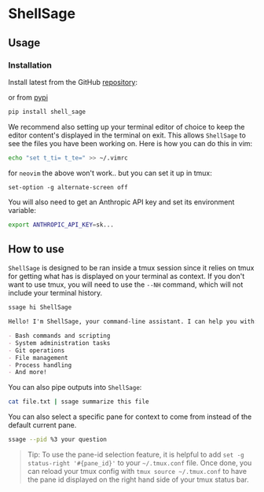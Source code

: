 # ShellSage

## Usage

### Installation

Install latest from the GitHub
[repository](https://github.com/AnswerDotAI/shell_sage):

or from [pypi](https://pypi.org/project/shell_sage/)

```sh
pip install shell_sage
```

We recommend also setting up your terminal editor of choice to keep the editor content's displayed in the terminal on exit. This allows `ShellSage` to see the files you have been working on. Here is how you can do this in vim:

```sh
echo "set t_ti= t_te=" >> ~/.vimrc
```

for `neovim` the above won't work.. but you can set it up in tmux:

```
set-option -g alternate-screen off
```

You will also need to get an Anthropic API key and set its environment variable:

```sh
export ANTHROPIC_API_KEY=sk...
```

## How to use

`ShellSage` is designed to be ran inside a tmux session since it relies on tmux for getting what has is displayed on your terminal as context. If you don't want to use tmux, you will need to use the `--NH` command, which will not include your terminal history.

```sh
ssage hi ShellSage
```

```markdown
Hello! I'm ShellSage, your command-line assistant. I can help you with:

- Bash commands and scripting
- System administration tasks
- Git operations
- File management
- Process handling
- And more!
```

You can also pipe outputs into `ShellSage`:

```sh
cat file.txt | ssage summarize this file
```

You can also select a specific pane for context to come from instead of the default current pane.

```sh
ssage --pid %3 your question
```

> Tip: To use the pane-id selection feature, it is helpful to add `set -g status-right '#{pane_id}'` to your `~/.tmux.conf` file.  Once done, you can reload your tmux config with `tmux source ~/.tmux.conf` to have the pane id displayed on the right hand side of your tmux status bar.
